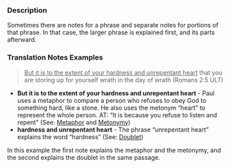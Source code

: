 
### Description

Sometimes there are notes for a phrase and separate notes for portions of that phrase. In that case, the larger phrase is explained first, and its parts afterward.

### Translation Notes Examples

> <u> But it is to the extent of your hardness and unrepentant heart</u> that you are storing up for yourself wrath in the day of wrath (Romans 2:5 ULT)

* **But it is to the extent of your hardness and unrepentant heart** - Paul uses a metaphor to compare a person who refuses to obey God to something hard, like a stone. He also uses the metonym “heart” to represent the whole person. AT: “It is because you refuse to listen and repent” (See: [Metaphor](../figs-metaphor/01.md) and [Metonymy](../figs-metonymy/01.md))
* **hardness and unrepentant heart** - The phrase “unrepentant heart” explains the word “hardness” (See: [Doublet](../figs-doublet/01.md))

In this example the first note explains the metaphor and the metonymy, and the second explains the doublet in the same passage.